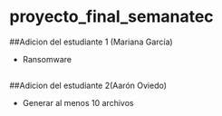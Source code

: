 # proyecto_final_semanatec

##Adicion del estudiante 1 (Mariana García)
- Ransomware

##

##Adicion del estudiante 2(Aarón Oviedo)
- Generar al menos 10 archivos
